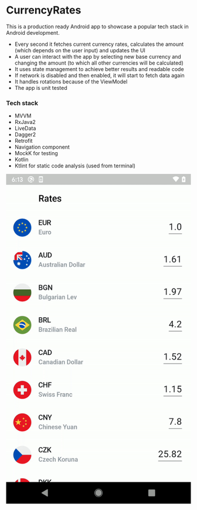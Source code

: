 # CurrencyRates
This is a production ready Android app to showcase a popular tech stack in Android development.

- Every second it fetches current currency rates, calculates the amount (which depends on the user input) and updates the UI
- A user can interact with the app by selecting new base currency and changing the amount (to which all other currencies will be calculated)
- It uses state management to achieve better results and readable code
- If network is disabled and then enabled, it will start to fetch data again
- It handles rotations because of the ViewModel
- The app is unit tested

### Tech stack
- MVVM
- RxJava2
- LiveData
- Dagger2
- Retrofit
- Navigation component
- MockK for testing
- Kotlin
- Ktlint for static code analysis (used from terminal)

![Alt Text](readmeImages/currencyapp.gif)
